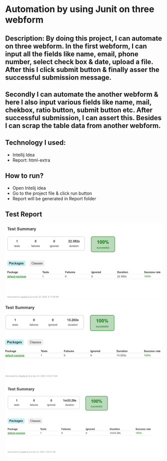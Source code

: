 # Automation by using Junit on three webform
## Description: By doing this project, I can automate on three webform. In the first webform, I can input all the fields like name, email, phone number, select check box & date, upload a file. After this I click submit button & finally asser the successful submission message.
## Secondly I can automate the another webform & here I also input various fields like name, mail, chekbox, ratio button, submit button etc. After successful submission, I can assert this. Besides I can scrap the table data from another webform.

## Technology I used:
- Intellij Idea
- Report: html-extra

## How to run?
- Open Intelij idea
- Go to the project file & click run button  
- Report will be generated in Report folder

 ## Test Report

![image alt](https://github.com/hasiroy879/Junit_Automation_Project/blob/main/Capture1.PNG?raw=true)
![image alt](https://github.com/hasiroy879/Junit_Automation_Project/blob/main/Capture2.PNG?raw=true)
![image alt](https://github.com/hasiroy879/Junit_Automation_Project/blob/main/Capture3.PNG?raw=true)

